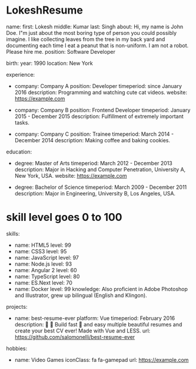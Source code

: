 # LokeshResume
name:
  first: Lokesh
  middle: Kumar
  last: Singh
about: Hi, my name is John Doe. I"m just about the most boring type of person you could
       possibly imagine. I like collecting leaves from the tree in my back yard and documenting
       each time I eat a peanut that is non-uniform. I am not a robot. Please hire me.
position: Software Developer

birth:
  year: 1990
  location: New York

experience:
- company: Company A
  position: Developer
  timeperiod: since January 2016
  description: Programming and watching cute cat videos.
  website: https://example.com

- company: Company B
  position: Frontend Developer
  timeperiod: January 2015 - December 2015
  description: Fulfillment of extremely important tasks.

- company: Company C
  position: Trainee
  timeperiod: March 2014 - December 2014
  description: Making coffee and baking cookies.

education:
- degree: Master of Arts
  timeperiod: March 2012 - December 2013
  description: Major in Hacking and Computer Penetration, University A, New York, USA.
  website: https://example.com

- degree: Bachelor of Science
  timeperiod: March 2009 - December 2011
  description: Major in Engineering, University B, Los Angeles, USA.

# skill level goes 0 to 100
skills:
- name: HTML5
  level: 99
- name: CSS3
  level: 95
- name: JavaScript
  level: 97
- name: Node.js
  level: 93
- name: Angular 2
  level: 60
- name: TypeScript
  level: 80
- name: ES.Next
  level: 70
- name: Docker
  level: 99
knowledge: Also proficient in Adobe Photoshop and Illustrator, grew up bilingual
  (English and Klingon).

projects:
- name: best-resume-ever
  platform: Vue
  timeperiod: February 2016
  description: 👔 💼 Build fast 🚀 and easy multiple beautiful resumes and create your best CV ever! Made with Vue and LESS.
  url: https://github.com/salomonelli/best-resume-ever

hobbies:
- name: Video Games
  iconClass: fa fa-gamepad
  url: https://example.com
